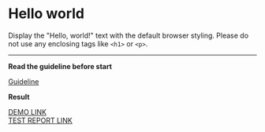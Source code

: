 # Hello world

Display the "Hello, world!" text with the default browser styling. Please do not 
use any enclosing tags like `<h1>` or `<p>`.
___

**Read the guideline before start**

[Guideline](https://mate-academy.github.io/layout_task-guideline/)

**Result**

[DEMO LINK](https://github.com/AnnaKuvarina/layout_hello-world) <br>
[TEST REPORT LINK](https://github.com/AnnaKuvarina/layout_hello-world/report/html_report/)
